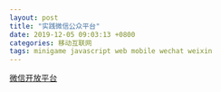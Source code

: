 ```yaml
---
layout: post
title: "实践微信公众平台"
date: 2019-12-05 09:03:13 +0800
categories: 移动互联网
tags: minigame javascript web mobile wechat weixin
---
```


[微信开放平台](https://mp.weixin.qq.com/)